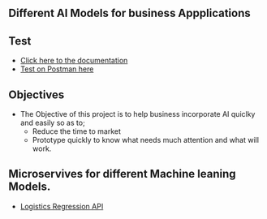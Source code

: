 ## Different AI Models for business Appplications

## Test

- [Click here to the documentation](https://aimodels.herokuapp.com/apidocs/)
- [Test on Postman here](https://aimodels.herokuapp.com)

## Objectives

- The Objective of this project is to help business incorporate AI quiclky and easily so as to;
  - Reduce the time to market
  - Prototype quickly to know what needs much attention and what will work.

## Microservives for different Machine leaning Models.

- [Logistics Regression API]()
